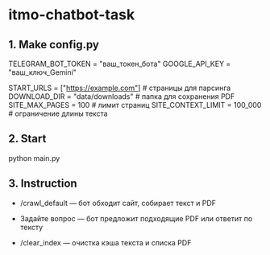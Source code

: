 # itmo-chatbot-task

## 1. Make config.py

TELEGRAM_BOT_TOKEN = "ваш_токен_бота"
GOOGLE_API_KEY = "ваш_ключ_Gemini"

START_URLS = ["https://example.com"]  # страницы для парсинга
DOWNLOAD_DIR = "data/downloads"       # папка для сохранения PDF
SITE_MAX_PAGES = 100                  # лимит страниц
SITE_CONTEXT_LIMIT = 100_000          # ограничение длины текста

## 2. Start
python main.py

## 3. Instruction
- /crawl_default — бот обходит сайт, собирает текст и PDF

- Задайте вопрос — бот предложит подходящие PDF или ответит по тексту

- /clear_index — очистка кэша текста и списка PDF
